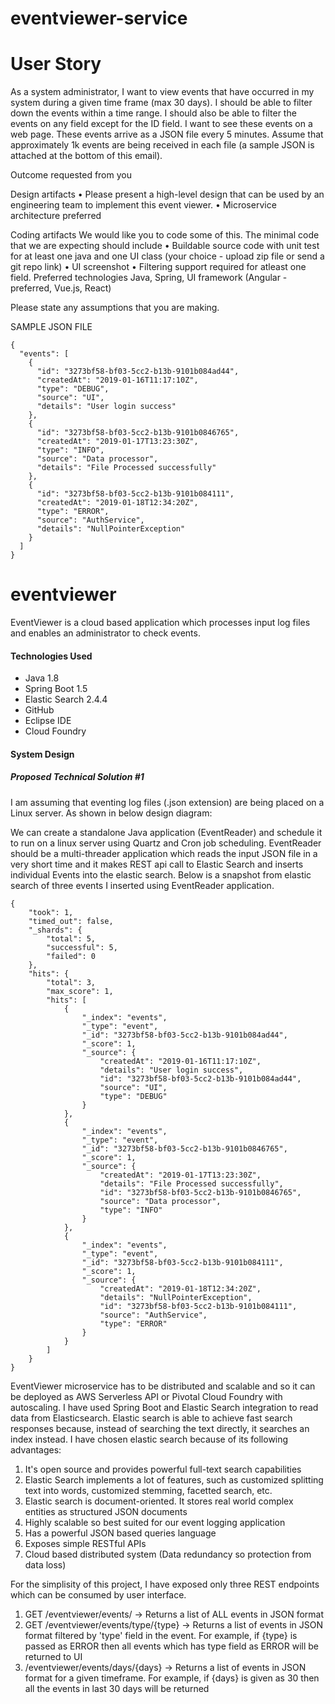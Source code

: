 # eventviewer-service

# User Story
As a system administrator, I want to view events that have occurred in my system during a given time frame (max 30 days). I should be able to filter down the events within a time range. I should also be able to filter the events on any field except for the ID field. I want to see these events on a web page. These events arrive as a JSON file every 5 minutes. Assume that approximately 1k events are being received in each file (a sample JSON is attached at the bottom of this email).


Outcome requested from you

Design artifacts
•    Please present a high-level design that can be used by an engineering team to implement this event viewer.
•    Microservice architecture preferred

Coding artifacts
We would like you to code some of this. The minimal code that we are expecting should include
•    Buildable source code with unit test for at least one java and one UI class (your choice - upload zip file or send a git repo link)
•    UI screenshot
•    Filtering support required for atleast one field.
Preferred technologies
Java, Spring, UI framework (Angular - preferred, Vue.js, React)

Please state any assumptions that you are making.

SAMPLE JSON FILE
```
{
  "events": [
    {
      "id": "3273bf58-bf03-5cc2-b13b-9101b084ad44",
      "createdAt": "2019-01-16T11:17:10Z",
      "type": "DEBUG",
      "source": "UI",
      "details": "User login success"
    },
    {
      "id": "3273bf58-bf03-5cc2-b13b-9101b0846765",
      "createdAt": "2019-01-17T13:23:30Z",
      "type": "INFO",
      "source": "Data processor",
      "details": "File Processed successfully"
    },
    {
      "id": "3273bf58-bf03-5cc2-b13b-9101b084111",
      "createdAt": "2019-01-18T12:34:20Z",
      "type": "ERROR",
      "source": "AuthService",
      "details": "NullPointerException"
    }
  ]
}
```

# eventviewer

EventViewer is a cloud based application which processes input log files and enables an administrator to check events.

#### Technologies Used
* Java 1.8
* Spring Boot 1.5
* Elastic Search 2.4.4
* GitHub
* Eclipse IDE
* Cloud Foundry

#### System Design
##### Proposed Technical Solution #1
I am assuming that eventing log files (.json extension) are being placed on a Linux server. As shown in below design diagram:

We can create a standalone Java application (EventReader) and schedule it to run on a linux server using Quartz and Cron job scheduling. EventReader should be a multi-threader application which reads the input JSON file in a very short time and it makes REST api call to Elastic Search and inserts individual Events into the elastic search. Below is a snapshot from elastic search of three events I inserted using EventReader application.

```
{
    "took": 1,
    "timed_out": false,
    "_shards": {
        "total": 5,
        "successful": 5,
        "failed": 0
    },
    "hits": {
        "total": 3,
        "max_score": 1,
        "hits": [
            {
                "_index": "events",
                "_type": "event",
                "_id": "3273bf58-bf03-5cc2-b13b-9101b084ad44",
                "_score": 1,
                "_source": {
                    "createdAt": "2019-01-16T11:17:10Z",
                    "details": "User login success",
                    "id": "3273bf58-bf03-5cc2-b13b-9101b084ad44",
                    "source": "UI",
                    "type": "DEBUG"
                }
            },
            {
                "_index": "events",
                "_type": "event",
                "_id": "3273bf58-bf03-5cc2-b13b-9101b0846765",
                "_score": 1,
                "_source": {
                    "createdAt": "2019-01-17T13:23:30Z",
                    "details": "File Processed successfully",
                    "id": "3273bf58-bf03-5cc2-b13b-9101b0846765",
                    "source": "Data processor",
                    "type": "INFO"
                }
            },
            {
                "_index": "events",
                "_type": "event",
                "_id": "3273bf58-bf03-5cc2-b13b-9101b084111",
                "_score": 1,
                "_source": {
                    "createdAt": "2019-01-18T12:34:20Z",
                    "details": "NullPointerException",
                    "id": "3273bf58-bf03-5cc2-b13b-9101b084111",
                    "source": "AuthService",
                    "type": "ERROR"
                }
            }
        ]
    }
}
```

EventViewer microservice has to be distributed and scalable and so it can be deployed as AWS Serverless API or Pivotal Cloud Foundry with autoscaling. I have used Spring Boot and Elastic Search integration to read data from Elasticsearch. Elastic search is able to achieve fast search responses because, instead of searching the text directly, it searches an index instead. I have chosen elastic search because of its following advantages:
1. It's open source and provides powerful full-text search capabilities
2. Elastic Search implements a lot of features, such as customized splitting text into words, customized stemming, facetted search, etc.
3. Elastic search is document-oriented. It stores real world complex entities as structured JSON documents
4. Highly scalable so best suited for our event logging application
5. Has a powerful JSON based queries language
6. Exposes simple RESTful APIs
7. Cloud based distributed system (Data redundancy so protection from data loss)

For the simplisity of this project, I have exposed only three REST endpoints which can be consumed by user interface.

1. GET /eventviewer/events/ -> Returns a list of ALL events in JSON format
2. GET /eventviewer/events/type/{type} -> Returns a list of events in JSON format filtered by 'type' field in the event. For example, if {type} is passed as ERROR then all events which has type field as ERROR will be returned to UI
3. /eventviewer/events/days/{days} -> Returns a list of events in JSON format for a given timeframe. For example, if {days} is given as 30 then all the events in last 30 days will be returned
